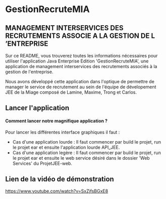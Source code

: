 # GestionRecruteMIA
## MANAGEMENT INTERSERVICES DES RECRUTEMENTS ASSOCIE A LA GESTION DE L ’ENTREPRISE

Sur ce README, vous trouverez toutes les informations nécessaires pour utiliser l'application Java Enterprise Edition 'GestionRecruteMIA', une application de management interservices des recrutements associés à la gestion de l'entreprise.

Nous avons développé cette application dans l'optique de permettre de manager le service de recrutement au sein de l'équipe de dévelopement JEE de la Miage composé de Lamine, Maxime, Trong et Carlos.

## Lancer l'application

#### Comment lancer notre magnifique application ?

Pour lancer les différentes interface graphiques il faut :
- Cas d'une application lourde : Il faut commencer par build le projet, run le projet ear et ensuite l'application lourde API_JEE.
- Cas d'une application legère : Il faut commencer par build le projet, run le projet ear et ensuite le web service désiré dans le dossier 'Web Services' du ProjetJEE-web.

## Lien de la vidéo de démonstration

https://www.youtube.com/watch?v=SxZjfsBGxE8

